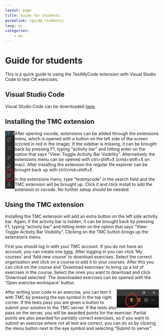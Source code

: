 ```yaml
---
layout: page
title: Guide for students
permalink: /guide_students/
lang: en
categories:
    - en
---
```


# Guide for students

This is a quick guide to using the TestMyCode extension with Visual Studio Code to test C# exercises.

## Visual Studio Code

Visual Studio Code can be downloaded [here](https://code.visualstudio.com/download).

## Installing the TMC extension

 <img align="left" src="../resources/extensions_icon.png" height="190" />

After opening vscode, extensions can be added through the extensions menu, which is opened with a button on the left side of the screen (circled in red in the image).
If the sidebar is missing, it can be brought back by pressing F1, typing “activity bar” and hitting enter on the option that says “View: Toggle Activity Bar Visibility”. 
Alternatively the extensions menu can be opened with ctrl+shift+X (cmd+shift+X on mac). After installing the extension the regular file explorer can be brought back up with ctrl/cmd+shift+E.

In the extensions menu, type “testmycode” in the search field and the TMC extension will be brought up. Click it and click install to add the extension to vscode. No further setup should be needed.

## Using the TMC extension

Installing the TMC extension will add an extra button on the left side activity bar. Again, if the activity bar is hidden, it can be brought back by pressing F1, typing “activity bar” and hitting enter on the option that says “View: Toggle Activity Bar Visibility”. Clicking on the TMC button brings up the extension’s menu. 

First you should log in with your TMC account. If you do not have an account, you can create one [here](https://www.mooc.fi/en/sign-up). After logging in you can click ’My courses’ and ‘Add new course’ to download exercises. Select the correct organization and click on a course to add it to your courses. After this you can click on the course and ‘Download exercises’ to bring up a list of exercises in the course. Select the ones you want to download and click ‘Download selected’. The downloaded exercises can be opened with the ‘Open exercise workspace’ button.

 <img align="right" src="../resources/test_icon.png" height="60" />

After writing your code in an exercise, you can test it with TMC by pressing the eye symbol in the top right corner. If the tests pass you are given a button to submit your solution to the TMC server. If the tests also pass on the server, you will be awarded points for the exercise. Partial points are also awarded for partially correct exercises, so if you want to submit an exercise where not all test are correct, you can do so by clicking the menu button next to the eye symbol and selecting “Submit to server”.
